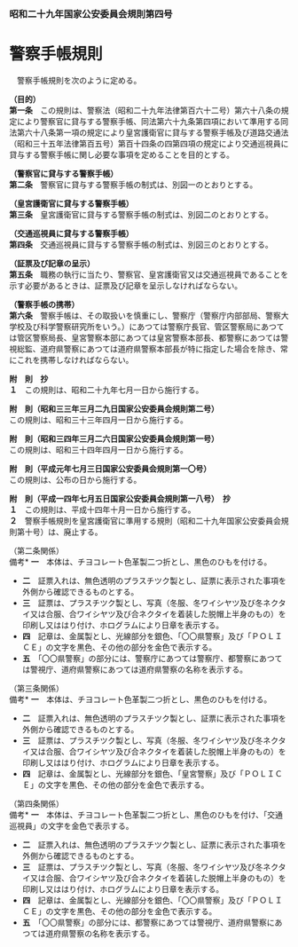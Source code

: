 ### 昭和二十九年国家公安委員会規則第四号  
# 警察手帳規則  
　警察手帳規則を次のように定める。  
  
**（目的）**  
**第一条**　この規則は、警察法（昭和二十九年法律第百六十二号）第六十八条の規定により警察官に貸与する警察手帳、同法第六十九条第四項において準用する同法第六十八条第一項の規定により皇宮護衛官に貸与する警察手帳及び道路交通法（昭和三十五年法律第百五号）第百十四条の四第四項の規定により交通巡視員に貸与する警察手帳に関し必要な事項を定めることを目的とする。  
  
**（警察官に貸与する警察手帳）**  
**第二条**　警察官に貸与する警察手帳の制式は、別図一のとおりとする。  
  
**（皇宮護衛官に貸与する警察手帳）**  
**第三条**　皇宮護衛官に貸与する警察手帳の制式は、別図二のとおりとする。  
  
**（交通巡視員に貸与する警察手帳）**  
**第四条**　交通巡視員に貸与する警察手帳の制式は、別図三のとおりとする。  
  
**（証票及び記章の呈示）**  
**第五条**　職務の執行に当たり、警察官、皇宮護衛官又は交通巡視員であることを示す必要があるときは、証票及び記章を呈示しなければならない。  
  
**（警察手帳の携帯）**  
**第六条**　警察手帳は、その取扱いを慎重にし、警察庁（警察庁内部部局、警察大学校及び科学警察研究所をいう。）にあつては警察庁長官、管区警察局にあつては管区警察局長、皇宮警察本部にあつては皇宮警察本部長、都警察にあつては警視総監、道府県警察にあつては道府県警察本部長が特に指定した場合を除き、常にこれを携帯しなければならない。  
  
**附　則　抄**  
**１**　この規則は、昭和二十九年七月一日から施行する。  
  
**附　則（昭和三三年三月二九日国家公安委員会規則第二号）**  
この規則は、昭和三十三年四月一日から施行する。  
  
**附　則（昭和三四年三月二六日国家公安委員会規則第一号）**  
この規則は、昭和三十四年四月一日から施行する。  
  
**附　則（平成元年七月三日国家公安委員会規則第一〇号）**  
この規則は、公布の日から施行する。  
  
**附　則（平成一四年七月五日国家公安委員会規則第一八号）　抄**  
**１**　この規則は、平成十四年十月一日から施行する。  
**２**　警察手帳規則を皇宮護衛官に準用する規則（昭和二十九年国家公安委員会規則第十号）は、廃止する。  
  
（第二条関係）  
備考* **一**　本体は、チヨコレート色革製二つ折とし、黒色のひもを付ける。  
* **二**　証票入れは、無色透明のプラスチツク製とし、証票に表示された事項を外側から確認できるものとする。  
* **三**　証票は、プラスチツク製とし、写真（冬服、冬ワイシヤツ及び冬ネクタイ又は合服、合ワイシヤツ及び合ネクタイを着装した脱帽上半身のもの）を印刷し又ははり付け、ホログラムにより日章を表示する。  
* **四**　記章は、金属製とし、光線部分を銀色、「〇〇県警察」及び「ＰＯＬＩＣＥ」の文字を黒色、その他の部分を金色で表示する。  
* **五**　「〇〇県警察」の部分には、警察庁にあつては警察庁、都警察にあつては警視庁、道府県警察にあつては道府県警察の名称を表示する。  
  
（第三条関係）  
備考* **一**　本体は、チヨコレート色革製二つ折とし、黒色のひもを付ける。  
* **二**　証票入れは、無色透明のプラスチツク製とし、証票に表示された事項を外側から確認できるものとする。  
* **三**　証票は、プラスチツク製とし、写真（冬服、冬ワイシヤツ及び冬ネクタイ又は合服、合ワイシヤツ及び合ネクタイを着装した脱帽上半身のもの）を印刷し又ははり付け、ホログラムにより日章を表示する。  
* **四**　記章は、金属製とし、光線部分を銀色、「皇宮警察」及び「ＰＯＬＩＣＥ」の文字を黒色、その他の部分を金色で表示する。  
  
（第四条関係）  
備考* **一**　本体は、チヨコレート色革製二つ折とし、黒色のひもを付け、「交通巡視員」の文字を金色で表示する。  
* **二**　証票入れは、無色透明のプラスチツク製とし、証票に表示された事項を外側から確認できるものとする。  
* **三**　証票は、プラスチツク製とし、写真（冬服、冬ワイシヤツ及び冬ネクタイ又は合服、合ワイシヤツ及び合ネクタイを着装した脱帽上半身のもの）を印刷し又ははり付け、ホログラムにより日章を表示する。  
* **四**　記章は、金属製とし、光線部分を銀色、「〇〇県警察」及び「ＰＯＬＩＣＥ」の文字を黒色、その他の部分を金色で表示する。  
* **五**　「〇〇県警察」の部分には、都警察にあつては警視庁、道府県警察にあつては道府県警察の名称を表示する。  
  
